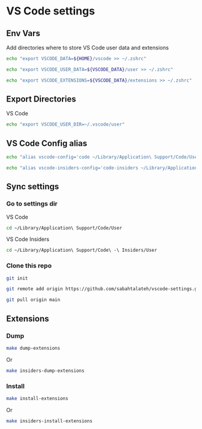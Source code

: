 # VS Code settings

## Env Vars
Add directories where to store VS Code user data and extensions
```bash
echo "export VSCODE_DATA=${HOME}/vscode >> ~/.zshrc"
```
```bash
echo "export VSCODE_USER_DATA=${VSCODE_DATA}/user >> ~/.zshrc"
```
```bash
echo "export VSCODE_EXTENSIONS=${VSCODE_DATA}/extensions >> ~/.zshrc"
```

## Export Directories
VS Code
```bash
echo "export VSCODE_USER_DIR=~/.vscode/user"
```


## VS Code Config alias
```bash
echo "alias vscode-config='code ~/Library/Application\ Support/Code/User'" >> ~/.zshrc
```
```bash
echo "alias vscode-insiders-config='code-insiders ~/Library/Application\ Support/Code\ -\ Insiders/User'" >> ~/.zshrc
```

## Sync settings
### Go to settings dir
VS Code
```bash
cd ~/Library/Application\ Support/Code/User
```
VS Code Insiders
```bash
cd ~/Library/Application\ Support/Code\ -\ Insiders/User
```

### Clone this repo
```bash
git init
```
```bash
git remote add origin https://github.com/sabahtalateh/vscode-settings.git
```
```bash
git pull origin main
```


## Extensions
### Dump
```bash
make dump-extensions
```
Or
```bash
make insiders-dump-extensions
```

### Install
```bash
make install-extensions
```
Or
```bash
make insiders-install-extensions
```
